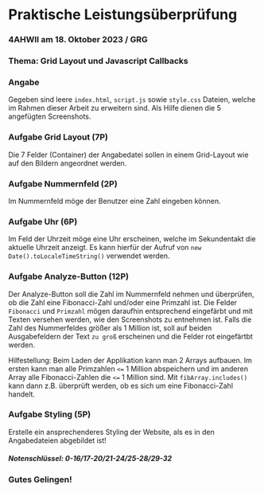 # Praktische Leistungsüberprüfung

### 4AHWII am 18. Oktober 2023 / GRG

### Thema: Grid Layout und Javascript Callbacks

### Angabe

Gegeben sind leere `index.html`, `script.js` sowie `style.css` Dateien, welche
im Rahmen dieser Arbeit zu erweitern sind. Als Hilfe dienen die 5 angefügten
Screenshots.

### Aufgabe Grid Layout (7P)

Die 7 Felder (Container) der Angabedatei sollen in einem Grid-Layout wie auf den
Bildern angeordnet werden.

### Aufgabe Nummernfeld (2P)

Im Nummernfeld möge der Benutzer eine Zahl eingeben können.

### Aufgabe Uhr (6P)

Im Feld der Uhrzeit möge eine Uhr erscheinen, welche im Sekundentakt die
aktuelle Uhrzeit anzeigt. Es kann hierfür der Aufruf von
`new Date().toLocaleTimeString()` verwendet werden.

### Aufgabe Analyze-Button (12P)

Der Analyze-Button soll die Zahl im Nummernfeld nehmen und überprüfen, ob die
Zahl eine Fibonacci-Zahl und/oder eine Primzahl ist. Die Felder `Fibonacci` und
`Primzahl` mögen daraufhin entsprechend eingefärbt und mit Texten versehen
werden, wie den Screenshots zu entnehmen ist. Falls die Zahl des Nummerfeldes
größer als 1 Million ist, soll auf beiden Ausgabefeldern der Text `zu groß`
erscheinen und die Felder rot eingefärtbt werden.

Hilfestellung: Beim Laden der Applikation kann man 2 Arrays aufbauen. Im ersten
kann man alle Primzahlen `<=` 1 Million abspeichern und im anderen Array alle
Fibonacci-Zahlen die `<=` 1 Million sind. Mit `fibArray.includes()` kann dann
z.B. überprüft werden, ob es sich um eine Fibonacci-Zahl handelt.

### Aufgabe Styling (5P)

Erstelle ein ansprechenderes Styling der Website, als es in den Angabedateien
abgebildet ist!

##### Notenschlüssel: 0-16/17-20/21-24/25-28/29-32

### Gutes Gelingen!
